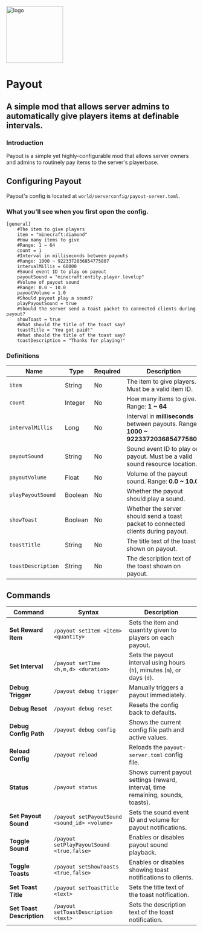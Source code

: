 <img src="https://iili.io/Ko2KRDv.png" width="150" alt="logo">

# Payout
## A simple mod that allows server admins to automatically give players items at definable intervals.

### Introduction
Payout is a simple yet highly-configurable mod that allows server owners and admins to routinely pay items to the server's playerbase.

## Configuring Payout
Payout's config is located at `world/serverconfig/payout-server.toml`.

### What you'll see when you first open the config.
````
[general]
	#The item to give players
	item = "minecraft:diamond"
	#How many items to give
	#Range: 1 ~ 64
	count = 1
	#Interval in milliseconds between payouts
	#Range: 1000 ~ 9223372036854775807
	intervalMillis = 60000
	#Sound event ID to play on payout
	payoutSound = "minecraft:entity.player.levelup"
	#Volume of payout sound
	#Range: 0.0 ~ 10.0
	payoutVolume = 1.0
	#Should payout play a sound?
	playPayoutSound = true
	#Should the server send a toast packet to connected clients during payout?
	showToast = true
	#What should the title of the toast say?
	toastTitle = "You got paid!"
	#What should the title of the toast say?
	toastDescription = "Thanks for playing!"
````
### Definitions
| Name              | Type     | Required | Description                                                                                   | Default Value                          | Example Value                |
|-------------------|----------|----------|-----------------------------------------------------------------------------------------------|----------------------------------------|------------------------------|
| `item`            | String   | No       | The item to give players. Must be a valid item ID.                                            | `"minecraft:diamond"`                   | `"minecraft:emerald"`        |
| `count`           | Integer  | No       | How many items to give. Range: **1 ~ 64**                                                     | `1`                                    | `5`                          |
| `intervalMillis`  | Long     | No       | Interval in **milliseconds** between payouts. Range: **1000 ~ 9223372036854775807**           | `60000` (60 seconds)                   | `120000` (2 minutes)         |
| `payoutSound`     | String   | No       | Sound event ID to play on payout. Must be a valid sound resource location.                    | `"minecraft:entity.player.levelup"`     | `"minecraft:entity.cat.purr"`|
| `payoutVolume`    | Float    | No       | Volume of the payout sound. Range: **0.0 ~ 10.0**                                             | `1.0`                                  | `0.5`                        |
| `playPayoutSound` | Boolean  | No       | Whether the payout should play a sound.                                                       | `true`                                 | `false`                      |
| `showToast`       | Boolean  | No       | Whether the server should send a toast packet to connected clients during payout.             | `true`                                 | `false`                      |
| `toastTitle`      | String   | No       | The title text of the toast shown on payout.                                                  | `"You got paid!"`                       | `"Daily Reward!"`            |
| `toastDescription`| String   | No       | The description text of the toast shown on payout.                                            | `"Thanks for playing!"`                 | `"Come back tomorrow!"`      |

## Commands
| Command                 | Syntax                                             | Description                                                                 |
|--------------------------|----------------------------------------------------|-----------------------------------------------------------------------------|
| **Set Reward Item**      | `/payout setItem <item> <quantity>`                | Sets the item and quantity given to players on each payout.                 |
| **Set Interval**         | `/payout setTime <h,m,d> <duration>`               | Sets the payout interval using hours (`h`), minutes (`m`), or days (`d`).   |
| **Debug Trigger**        | `/payout debug trigger`                            | Manually triggers a payout immediately.                                     |
| **Debug Reset**          | `/payout debug reset`                              | Resets the config back to defaults.                                         |
| **Debug Config Path**    | `/payout debug config`                             | Shows the current config file path and active values.                       |
| **Reload Config**        | `/payout reload`                                   | Reloads the `payout-server.toml` config file.                               |
| **Status**               | `/payout status`                                   | Shows current payout settings (reward, interval, time remaining, sounds, toasts). |
| **Set Payout Sound**     | `/payout setPayoutSound <sound_id> <volume>`       | Sets the sound event ID and volume for payout notifications.                |
| **Toggle Sound**         | `/payout setPlayPayoutSound <true,false>`          | Enables or disables payout sound playback.                                  |
| **Toggle Toasts**        | `/payout setShowToasts <true,false>`               | Enables or disables showing toast notifications to clients.                 |
| **Set Toast Title**      | `/payout setToastTitle <text>`                     | Sets the title text of the toast notification.                              |
| **Set Toast Description**| `/payout setToastDescription <text>`               | Sets the description text of the toast notification.                        |

